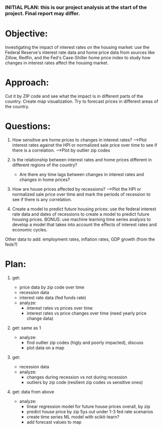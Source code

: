 ### INITIAL PLAN: this is our project analysis at the start of the project. Final report may differ.
# Objective:
Investigating the impact of interest rates on the housing market: use the Federal Reserve's interest rate data and home price data from sources like Zillow, Redfin, and the Fed's Case-Shiller home price index to study how changes in interest rates affect the housing market.

# Approach:
Cut it by ZIP code and see what the impact is in different parts of the country.
Create map visualization.
Try to forecast prices in different areas of the country.

# Questions:
1. How sensitive are home prices to changes in interest rates?
-->Plot interest rates against the HPI or normalized sale price over time to see if there is a correlation.
-->Plot by outlier zip codes

2. Is the relationship between interest rates and home prices different in different regions of the country?
   - Are there any time lags between changes in interest rates and changes in home prices?

3. How are house prices affected by recessions?
-->Plot the HPI or normalized sale price over time and mark the periods of recession to see if there is any correlation.

4. Create a model to predict future housing prices: use the federal interest rate data and dates of recessions to create a model to predict future housing prices.
BONUS: use machine learning time series analysis to develop a model that takes into account the effects of interest rates and economic cycles.

Other data to add: employment rates, inflation rates, GDP growth (from the feds?)

# Plan:
1. get:
    - price data by zip code over time
    - recession data
    - interest rate data (fed funds rate)
    - analyze:
      - interest rates vs prices over time
      - interest rates vs price changes over time (need yearly price change data)

2. get: same as 1
    - analyze:
      - find outlier zip codes (higly and poorly impacted), discuss
      - plot data on a map

3. get:
    - recession data
    - analyze:
      - changes during recession vs not during recession
      - outliers by zip code (resilient zip codes vs sensitive ones)

4. get: data from above
    - analyze:
      - linear regression model for future house prices overall, by zip
      - predict house price by zip 5ys out under 1-3 fed rate scenarios
      - create time series ML model with scikit-learn?
      - add forecast values to map
